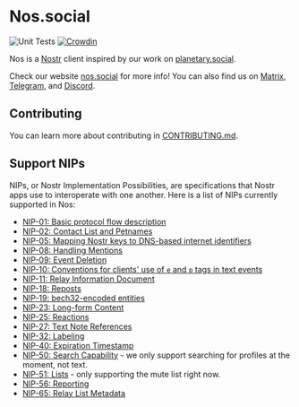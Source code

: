 # Nos.social

![Unit Tests](https://github.com/planetary-social/nos/actions/workflows/main.yml/badge.svg) [![Crowdin](https://badges.crowdin.net/nossocial/localized.svg)](https://crowdin.com/project/nossocial)

Nos is a [Nostr](https://nostr.com) client inspired by our work on [planetary.social](https://planetary.social). 

Check our website [nos.social](https://nos.social/) for more info! You can also find us on [Matrix](https://matrix.to/#/#planetary:matrix.org), [Telegram](https://t.me/planetarysocial), and [Discord](https://discord.gg/aNgVthyHac).

## Contributing 

You can learn more about contributing in [CONTRIBUTING.md](CONTRIBUTING.md).

## Support NIPs

NIPs, or Nostr Implementation Possibilities, are specifications that Nostr apps use to interoperate with one another. Here is a list of NIPs currently supported in Nos:

- [NIP-01: Basic protocol flow description](https://github.com/nostr-protocol/nips/blob/master/01.md)
- [NIP-02: Contact List and Petnames](https://github.com/nostr-protocol/nips/blob/master/02.md)
- [NIP-05: Mapping Nostr keys to DNS-based internet identifiers](https://github.com/nostr-protocol/nips/blob/master/05.md)
- [NIP-08: Handling Mentions](https://github.com/nostr-protocol/nips/blob/master/08.md)
- [NIP-09: Event Deletion](https://github.com/nostr-protocol/nips/blob/master/09.md)
- [NIP-10: Conventions for clients' use of `e` and `p` tags in text events](https://github.com/nostr-protocol/nips/blob/master/10.md)
- [NIP-11: Relay Information Document](https://github.com/nostr-protocol/nips/blob/master/11.md)
- [NIP-18: Reposts](https://github.com/nostr-protocol/nips/blob/master/18.md)
- [NIP-19: bech32-encoded entities](https://github.com/nostr-protocol/nips/blob/master/19.md)
- [NIP-23: Long-form Content](https://github.com/nostr-protocol/nips/blob/master/23.md)
- [NIP-25: Reactions](https://github.com/nostr-protocol/nips/blob/master/25.md) 
- [NIP-27: Text Note References](https://github.com/nostr-protocol/nips/blob/master/27.md)
- [NIP-32: Labeling](https://github.com/nostr-protocol/nips/blob/master/32.md)
- [NIP-40: Expiration Timestamp](https://github.com/nostr-protocol/nips/blob/master/40.md)
- [NIP-50: Search Capability](https://github.com/nostr-protocol/nips/blob/master/50.md) - we only support searching for profiles at the moment, not text.
- [NIP-51: Lists](https://github.com/nostr-protocol/nips/blob/master/51.md) - only supporting the mute list right now.
- [NIP-56: Reporting](https://github.com/nostr-protocol/nips/blob/master/56.md)
- [NIP-65: Relay List Metadata](https://github.com/nostr-protocol/nips/blob/master/65.md)
